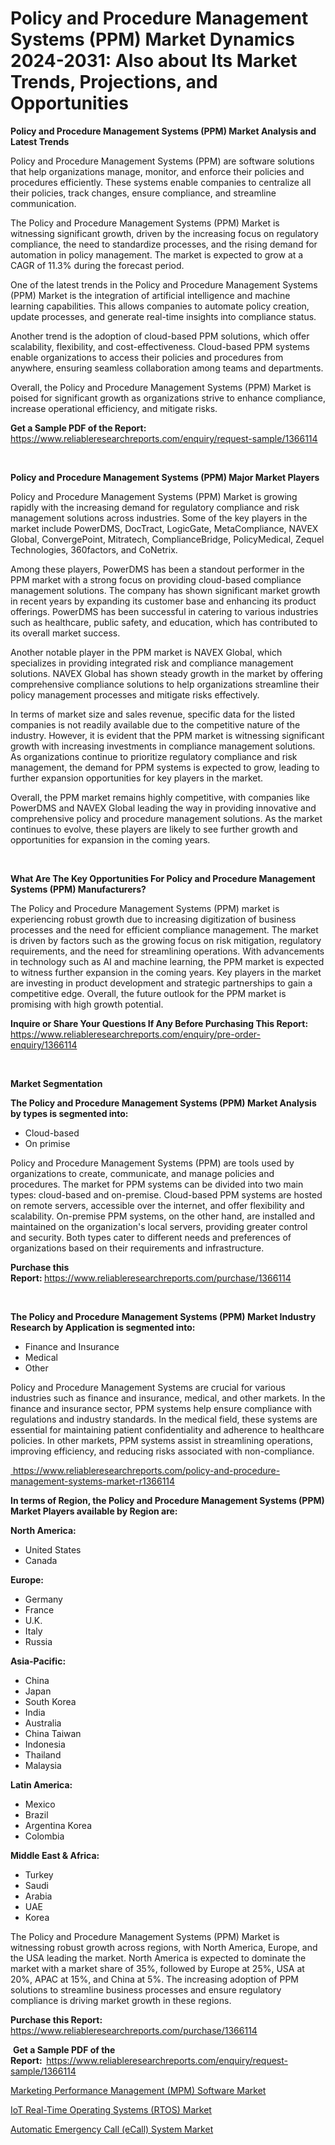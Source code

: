 <p><h1>Policy and Procedure Management Systems (PPM) Market Dynamics 2024-2031: Also about Its Market Trends, Projections, and Opportunities</h1></p><p><strong>Policy and Procedure Management Systems (PPM) Market Analysis and Latest Trends</strong></p>
<p><p>Policy and Procedure Management Systems (PPM) are software solutions that help organizations manage, monitor, and enforce their policies and procedures efficiently. These systems enable companies to centralize all their policies, track changes, ensure compliance, and streamline communication.</p><p>The Policy and Procedure Management Systems (PPM) Market is witnessing significant growth, driven by the increasing focus on regulatory compliance, the need to standardize processes, and the rising demand for automation in policy management. The market is expected to grow at a CAGR of 11.3% during the forecast period.</p><p>One of the latest trends in the Policy and Procedure Management Systems (PPM) Market is the integration of artificial intelligence and machine learning capabilities. This allows companies to automate policy creation, update processes, and generate real-time insights into compliance status.</p><p>Another trend is the adoption of cloud-based PPM solutions, which offer scalability, flexibility, and cost-effectiveness. Cloud-based PPM systems enable organizations to access their policies and procedures from anywhere, ensuring seamless collaboration among teams and departments.</p><p>Overall, the Policy and Procedure Management Systems (PPM) Market is poised for significant growth as organizations strive to enhance compliance, increase operational efficiency, and mitigate risks.</p></p>
<p><strong>Get a Sample PDF of the Report:&nbsp;</strong> <a href="https://www.reliableresearchreports.com/enquiry/request-sample/1366114">https://www.reliableresearchreports.com/enquiry/request-sample/1366114</a></p>
<p>&nbsp;</p>
<p><strong>Policy and Procedure Management Systems (PPM) Major Market Players</strong></p>
<p><p>Policy and Procedure Management Systems (PPM) Market is growing rapidly with the increasing demand for regulatory compliance and risk management solutions across industries. Some of the key players in the market include PowerDMS, DocTract, LogicGate, MetaCompliance, NAVEX Global, ConvergePoint, Mitratech, ComplianceBridge, PolicyMedical, Zequel Technologies, 360factors, and CoNetrix.</p><p>Among these players, PowerDMS has been a standout performer in the PPM market with a strong focus on providing cloud-based compliance management solutions. The company has shown significant market growth in recent years by expanding its customer base and enhancing its product offerings. PowerDMS has been successful in catering to various industries such as healthcare, public safety, and education, which has contributed to its overall market success.</p><p>Another notable player in the PPM market is NAVEX Global, which specializes in providing integrated risk and compliance management solutions. NAVEX Global has shown steady growth in the market by offering comprehensive compliance solutions to help organizations streamline their policy management processes and mitigate risks effectively.</p><p>In terms of market size and sales revenue, specific data for the listed companies is not readily available due to the competitive nature of the industry. However, it is evident that the PPM market is witnessing significant growth with increasing investments in compliance management solutions. As organizations continue to prioritize regulatory compliance and risk management, the demand for PPM systems is expected to grow, leading to further expansion opportunities for key players in the market.</p><p>Overall, the PPM market remains highly competitive, with companies like PowerDMS and NAVEX Global leading the way in providing innovative and comprehensive policy and procedure management solutions. As the market continues to evolve, these players are likely to see further growth and opportunities for expansion in the coming years.</p></p>
<p>&nbsp;</p>
<p><strong>What Are The Key Opportunities For Policy and Procedure Management Systems (PPM) Manufacturers?</strong></p>
<p><p>The Policy and Procedure Management Systems (PPM) market is experiencing robust growth due to increasing digitization of business processes and the need for efficient compliance management. The market is driven by factors such as the growing focus on risk mitigation, regulatory requirements, and the need for streamlining operations. With advancements in technology such as AI and machine learning, the PPM market is expected to witness further expansion in the coming years. Key players in the market are investing in product development and strategic partnerships to gain a competitive edge. Overall, the future outlook for the PPM market is promising with high growth potential.</p></p>
<p><strong>Inquire or Share Your Questions If Any Before Purchasing This Report:</strong> <a href="https://www.reliableresearchreports.com/enquiry/pre-order-enquiry/1366114">https://www.reliableresearchreports.com/enquiry/pre-order-enquiry/1366114</a></p>
<p>&nbsp;</p>
<p><strong>Market Segmentation</strong></p>
<p><strong>The Policy and Procedure Management Systems (PPM) Market Analysis by types is segmented into:</strong></p>
<p><ul><li>Cloud-based</li><li>On primise</li></ul></p>
<p><p>Policy and Procedure Management Systems (PPM) are tools used by organizations to create, communicate, and manage policies and procedures. The market for PPM systems can be divided into two main types: cloud-based and on-premise. Cloud-based PPM systems are hosted on remote servers, accessible over the internet, and offer flexibility and scalability. On-premise PPM systems, on the other hand, are installed and maintained on the organization's local servers, providing greater control and security. Both types cater to different needs and preferences of organizations based on their requirements and infrastructure.</p></p>
<p><strong>Purchase this Report:&nbsp;</strong><a href="https://www.reliableresearchreports.com/purchase/1366114">https://www.reliableresearchreports.com/purchase/1366114</a></p>
<p>&nbsp;</p>
<p><strong>The Policy and Procedure Management Systems (PPM) Market Industry Research by Application is segmented into:</strong></p>
<p><ul><li>Finance and Insurance</li><li>Medical</li><li>Other</li></ul></p>
<p><p>Policy and Procedure Management Systems are crucial for various industries such as finance and insurance, medical, and other markets. In the finance and insurance sector, PPM systems help ensure compliance with regulations and industry standards. In the medical field, these systems are essential for maintaining patient confidentiality and adherence to healthcare policies. In other markets, PPM systems assist in streamlining operations, improving efficiency, and reducing risks associated with non-compliance.</p></p>
<p><a href="https://www.reliableresearchreports.com/policy-and-procedure-management-systems-market-r1366114">&nbsp;https://www.reliableresearchreports.com/policy-and-procedure-management-systems-market-r1366114</a></p>
<p><strong>In terms of Region, the Policy and Procedure Management Systems (PPM) Market Players available by Region are:</strong></p>
<p>
    <p> <strong> North America: </strong>
        <ul>
            <li>United States</li>
            <li>Canada</li>
        </ul>
        </p> 
    <p> <strong> Europe: </strong>
        <ul>
            <li>Germany</li>
            <li>France</li>
            <li>U.K.</li>
            <li>Italy</li>
            <li>Russia</li>
        </ul>
        </p> 
    <p> <strong> Asia-Pacific: </strong>
        <ul>
            <li>China</li>
            <li>Japan</li>
            <li>South Korea</li>
            <li>India</li>
            <li>Australia</li>
            <li>China Taiwan</li>
            <li>Indonesia</li>
            <li>Thailand</li>
            <li>Malaysia</li>
        </ul>
        </p> 
    <p> <strong> Latin America: </strong>
        <ul>
            <li>Mexico</li>
            <li>Brazil</li>
            <li>Argentina Korea</li>
            <li>Colombia</li>
        </ul>
        </p> 
    <p> <strong> Middle East & Africa: </strong>
        <ul>
            <li>Turkey</li>
            <li>Saudi</li>
            <li>Arabia</li>
            <li>UAE</li>
            <li>Korea</li>
        </ul>
    </p>
    </p>
<p><p>The Policy and Procedure Management Systems (PPM) Market is witnessing robust growth across regions, with North America, Europe, and the USA leading the market. North America is expected to dominate the market with a market share of 35%, followed by Europe at 25%, USA at 20%, APAC at 15%, and China at 5%. The increasing adoption of PPM solutions to streamline business processes and ensure regulatory compliance is driving market growth in these regions.</p></p>
<p><strong>Purchase this Report: </strong><a href="https://www.reliableresearchreports.com/purchase/1366114">https://www.reliableresearchreports.com/purchase/1366114</a></p>
<p>&nbsp;<strong>Get a Sample PDF of the Report:&nbsp;&nbsp;</strong><a href="https://www.reliableresearchreports.com/enquiry/request-sample/1366114">https://www.reliableresearchreports.com/enquiry/request-sample/1366114</a></p>
<p><strong></strong></p>
<p><p><a href="https://github.com/alexxisgm/Market-Research-Report-List-1/blob/main/marketing-performance-management-mpm-software-market.md">Marketing Performance Management (MPM) Software Market</a></p><p><a href="https://github.com/sifatuddin25/Market-Research-Report-List-1/blob/main/iot-real-time-operating-systems-rtos-market.md">IoT Real-Time Operating Systems (RTOS) Market</a></p><p><a href="https://github.com/HenrietteMills1/Market-Research-Report-List-2/blob/main/automatic-emergency-call-ecall-system-market.md">Automatic Emergency Call (eCall) System Market</a></p></p>